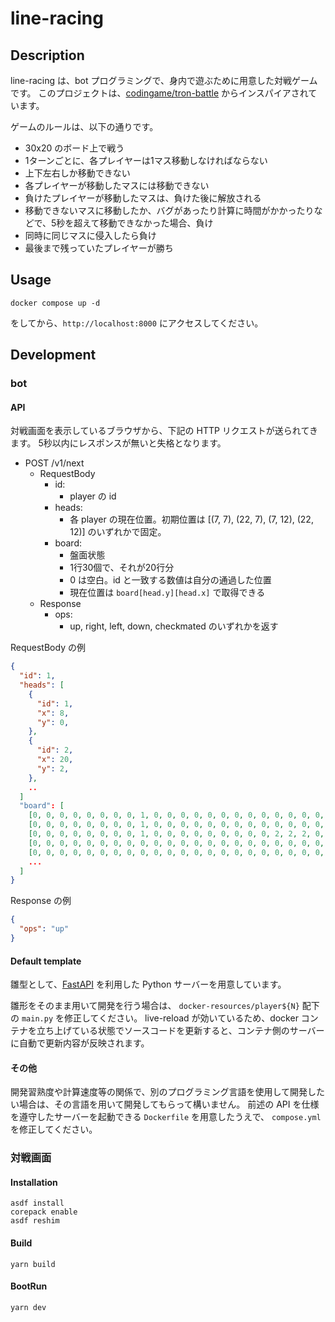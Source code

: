 # line-racing

## Description

line-racing は、bot プログラミングで、身内で遊ぶために用意した対戦ゲームです。
このプロジェクトは、[codingame/tron-battle](https://www.codingame.com/multiplayer/bot-programming/tron-battle) からインスパイアされています。

ゲームのルールは、以下の通りです。

- 30x20 のボード上で戦う
- 1ターンごとに、各プレイヤーは1マス移動しなければならない
- 上下左右しか移動できない
- 各プレイヤーが移動したマスには移動できない
- 負けたプレイヤーが移動したマスは、負けた後に解放される
- 移動できないマスに移動したか、バグがあったり計算に時間がかかったりなどで、5秒を超えて移動できなかった場合、負け
- 同時に同じマスに侵入したら負け
- 最後まで残っていたプレイヤーが勝ち

## Usage

```shell
docker compose up -d
```

をしてから、`http://localhost:8000` にアクセスしてください。

## Development

### bot

#### API

対戦画面を表示しているブラウザから、下記の HTTP リクエストが送られてきます。
5秒以内にレスポンスが無いと失格となります。

- POST /v1/next
  - RequestBody
    - id:
      - player の id
    - heads:
      - 各 player の現在位置。初期位置は [(7, 7), (22, 7), (7, 12), (22, 12)] のいずれかで固定。
    - board:
      - 盤面状態
      - 1行30個で、それが20行分
      - 0 は空白。id と一致する数値は自分の通過した位置
      - 現在位置は `board[head.y][head.x]` で取得できる
  - Response
    - ops:
      - up, right, left, down, checkmated のいずれかを返す

RequestBody の例

```json
{
  "id": 1,
  "heads": [
    {
      "id": 1,
      "x": 8,
      "y": 0,
    },
    {
      "id": 2,
      "x": 20,
      "y": 2,
    },
    ..
  ]
  "board": [
    [0, 0, 0, 0, 0, 0, 0, 0, 1, 0, 0, 0, 0, 0, 0, 0, 0, 0, 0, 0, 0, 0, 0, 0, 0, 0, 0, 0, 0, 0],
    [0, 0, 0, 0, 0, 0, 0, 0, 1, 0, 0, 0, 0, 0, 0, 0, 0, 0, 0, 0, 0, 0, 0, 0, 0, 0, 0, 0, 0, 0],
    [0, 0, 0, 0, 0, 0, 0, 0, 1, 0, 0, 0, 0, 0, 0, 0, 0, 0, 2, 2, 2, 0, 0, 0, 0, 0, 0, 0, 0, 0],
    [0, 0, 0, 0, 0, 0, 0, 0, 0, 0, 0, 0, 0, 0, 0, 0, 0, 0, 0, 0, 0, 0, 0, 0, 0, 0, 0, 0, 0, 0],
    [0, 0, 0, 0, 0, 0, 0, 0, 0, 0, 0, 0, 0, 0, 0, 0, 0, 0, 0, 0, 0, 0, 0, 0, 0, 0, 0, 0, 0, 0],
    ...
  ]
}
```

Response の例

```json
{
  "ops": "up"
}
```

#### Default template

雛型として、[FastAPI](https://fastapi.tiangolo.com/ja/) を利用した Python サーバーを用意しています。

雛形をそのまま用いて開発を行う場合は、 `docker-resources/player${N}` 配下の `main.py` を修正してください。
live-reload が効いているため、docker コンテナを立ち上げている状態でソースコードを更新すると、コンテナ側のサーバーに自動で更新内容が反映されます。

#### その他

開発習熟度や計算速度等の関係で、別のプログラミング言語を使用して開発したい場合は、その言語を用いて開発してもらって構いません。
前述の API を仕様を遵守したサーバーを起動できる `Dockerfile` を用意したうえで、 `compose.yml` を修正してください。

### 対戦画面

#### Installation

```shell
asdf install
corepack enable
asdf reshim
```

#### Build

```shell
yarn build
```

#### BootRun

```shell
yarn dev
```
